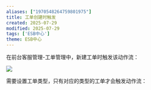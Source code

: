 ```yaml
---
aliases: ["1970548264759801975"]
title: 工单创建时触发
created: 2025-07-29
modified: 2025-07-29
tags: ['ESB中心']
theme: ESB中心
---
```


在前台客服管理-工单管理中，新建工单时触发该动作流：

![](https://myhelpdoc.oss-cn-heyuan.aliyuncs.com/mdimages/aa570efe373148d304a0739a47b249bd.jpg)

需要设置工单类型，只有对应的类型的工单才会触发动作流：

